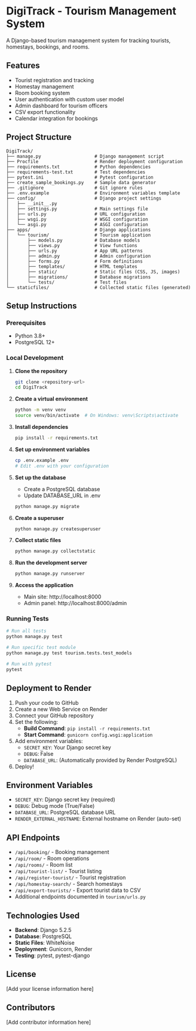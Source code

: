 # DigiTrack - Tourism Management System

A Django-based tourism management system for tracking tourists, homestays, bookings, and rooms.

## Features

- Tourist registration and tracking
- Homestay management
- Room booking system
- User authentication with custom user model
- Admin dashboard for tourism officers
- CSV export functionality
- Calendar integration for bookings

## Project Structure

```
DigiTrack/
├── manage.py                    # Django management script
├── Procfile                     # Render deployment configuration
├── requirements.txt             # Python dependencies
├── requirements-test.txt        # Test dependencies
├── pytest.ini                   # Pytest configuration
├── create_sample_bookings.py    # Sample data generator
├── .gitignore                   # Git ignore rules
├── .env.example                 # Environment variables template
├── config/                      # Django project settings
│   ├── __init__.py
│   ├── settings.py              # Main settings file
│   ├── urls.py                  # URL configuration
│   ├── wsgi.py                  # WSGI configuration
│   └── asgi.py                  # ASGI configuration
├── apps/                        # Django applications
│   └── tourism/                 # Tourism application
│       ├── models.py            # Database models
│       ├── views.py             # View functions
│       ├── urls.py              # App URL patterns
│       ├── admin.py             # Admin configuration
│       ├── forms.py             # Form definitions
│       ├── templates/           # HTML templates
│       ├── static/              # Static files (CSS, JS, images)
│       ├── migrations/          # Database migrations
│       └── tests/               # Test files
└── staticfiles/                 # Collected static files (generated)
```

## Setup Instructions

### Prerequisites

- Python 3.8+
- PostgreSQL 12+

### Local Development

1. **Clone the repository**
   ```bash
   git clone <repository-url>
   cd DigiTrack
   ```

2. **Create a virtual environment**
   ```bash
   python -m venv venv
   source venv/bin/activate  # On Windows: venv\Scripts\activate
   ```

3. **Install dependencies**
   ```bash
   pip install -r requirements.txt
   ```

4. **Set up environment variables**
   ```bash
   cp .env.example .env
   # Edit .env with your configuration
   ```

5. **Set up the database**
   - Create a PostgreSQL database
   - Update DATABASE_URL in .env
   ```bash
   python manage.py migrate
   ```

6. **Create a superuser**
   ```bash
   python manage.py createsuperuser
   ```

7. **Collect static files**
   ```bash
   python manage.py collectstatic
   ```

8. **Run the development server**
   ```bash
   python manage.py runserver
   ```

9. **Access the application**
   - Main site: http://localhost:8000
   - Admin panel: http://localhost:8000/admin

### Running Tests

```bash
# Run all tests
python manage.py test

# Run specific test module
python manage.py test tourism.tests.test_models

# Run with pytest
pytest
```

## Deployment to Render

1. Push your code to GitHub
2. Create a new Web Service on Render
3. Connect your GitHub repository
4. Set the following:
   - **Build Command**: `pip install -r requirements.txt`
   - **Start Command**: `gunicorn config.wsgi:application`
5. Add environment variables:
   - `SECRET_KEY`: Your Django secret key
   - `DEBUG`: False
   - `DATABASE_URL`: (Automatically provided by Render PostgreSQL)
6. Deploy!

## Environment Variables

- `SECRET_KEY`: Django secret key (required)
- `DEBUG`: Debug mode (True/False)
- `DATABASE_URL`: PostgreSQL database URL
- `RENDER_EXTERNAL_HOSTNAME`: External hostname on Render (auto-set)

## API Endpoints

- `/api/booking/` - Booking management
- `/api/room/` - Room operations
- `/api/rooms/` - Room list
- `/api/tourist-list/` - Tourist listing
- `/api/register-tourist/` - Tourist registration
- `/api/homestay-search/` - Search homestays
- `/api/export-tourists/` - Export tourist data to CSV
- Additional endpoints documented in `tourism/urls.py`

## Technologies Used

- **Backend**: Django 5.2.5
- **Database**: PostgreSQL
- **Static Files**: WhiteNoise
- **Deployment**: Gunicorn, Render
- **Testing**: pytest, pytest-django

## License

[Add your license information here]

## Contributors

[Add contributor information here]
